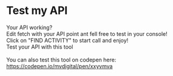 # Test my API

Your API working?<br>
Edit fetch with your API point ant fell free to test in your console!<br>
Click on "FIND ACTIVITY" to start call and enjoy!<br>
Test your API with this tool<br>
<br>
You can also test this tool on codepen here: https://codepen.io/mvdigital/pen/xxyvmva
